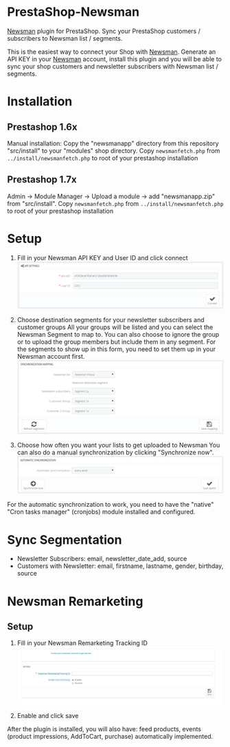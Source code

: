 # PrestaShop-Newsman
[Newsman](https://www.newsmanapp.com) plugin for PrestaShop. Sync your PrestaShop customers / subscribers to Newsman list / segments.

This is the easiest way to connect your Shop with [Newsman](https://www.newsmanapp.com).
Generate an API KEY in your [Newsman](https://www.newsmanapp.com) account, install this plugin and you will be able to sync your shop customers and newsletter subscribers with Newsman list / segments.

# Installation

## Prestashop 1.6x

Manual installation:
Copy the "newsmanapp" directory from this repository "src/install" to your "modules" shop directory.
Copy `newsmanfetch.php` from `../install/newsmanfetch.php` to root of your prestashop installation

## Prestashop 1.7x

Admin -> Module Manager -> Upload a module -> add "newsmanapp.zip" from "src/install".
Copy `newsmanfetch.php` from `../install/newsmanfetch.php` to root of your prestashop installation

# Setup
1. Fill in your Newsman API KEY and User ID and click connect
![](https://raw.githubusercontent.com/Newsman/PrestaShop-Newsman/master/assets/api-setup-screen.png)

2. Choose destination segments for your newsletter subscribers and customer groups
All your groups will be listed and you can select the Newsman Segment to map to.
You can also choose to ignore the group or to upload the group members but include them in any segment.
For the segments to show up in this form, you need to set them up in your Newsman account first.
![](https://raw.githubusercontent.com/Newsman/PrestaShop-Newsman/master/assets/mapping-screen.png)

3. Choose how often you want your lists to get uploaded to Newsman
You can also do a manual synchronization by clicking "Synchronize now".
![](https://raw.githubusercontent.com/Newsman/PrestaShop-Newsman/master/assets/sync-screen.png)

For the automatic synchronization to work, you need to have the "native" "Cron tasks manager" (cronjobs) module installed and configured.

# Sync Segmentation

- Newsletter Subscribers: email, newsletter_date_add, source
- Customers with Newsletter: email, firstname, lastname, gender, birthday, source

# Newsman Remarketing

## Setup
1. Fill in your Newsman Remarketing Tracking ID
![](https://raw.githubusercontent.com/Newsman/PrestaShop-Newsman/master/assets/1.jpg)

2. Enable and click save

After the plugin is installed, you will also have: feed products, events (product impressions, AddToCart, purchase) automatically implemented.